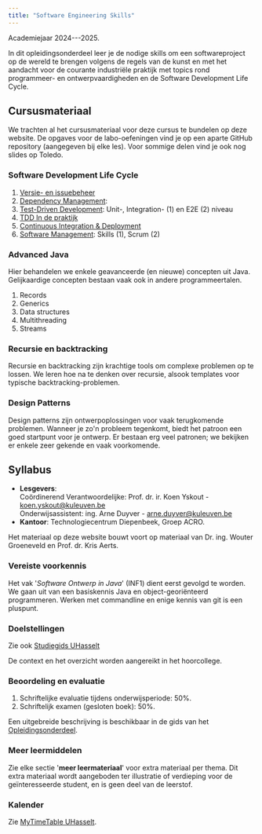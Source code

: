 ```yaml
---
title: "Software Engineering Skills"
---
```


Academiejaar 2024---2025.

In dit opleidingsonderdeel leer je de nodige skills om een softwareproject op de wereld te brengen volgens de regels van de kunst en met het aandacht voor de courante industriële praktijk met topics rond programmeer- en ontwerpvaardigheden en de Software Development Life Cycle.

## Cursusmateriaal

We trachten al het cursusmateriaal voor deze cursus te bundelen op deze website.
De opgaves voor de labo-oefeningen vind je op een aparte GitHub repository (aangegeven bij elke les).
Voor sommige delen vind je ook nog slides op Toledo.

### Software Development Life Cycle

1. [Versie- en issuebeheer](/versiebeheer)
2. [Dependency Management](/dependency-management):
3. [Test-Driven Development](/tdd): Unit-, Integration- (1) en E2E (2) niveau
4. [TDD In de praktijk](/tdd/in-de-praktijk)
5. [Continuous Integration &amp; Deployment](/lifecycle/ci)
6. [Software Management](/lifecycle/management): Skills (1), Scrum (2)

### Advanced Java

Hier behandelen we enkele geavanceerde (en nieuwe) concepten uit Java.
Gelijkaardige concepten bestaan vaak ook in andere programmeertalen.

1. Records
2. Generics
3. Data structures
4. Multithreading
5. Streams

### Recursie en backtracking

Recursie en backtracking zijn krachtige tools om complexe problemen op te lossen.
We leren hoe na te denken over recursie, alsook templates voor typische backtracking-problemen.

### Design Patterns

Design patterns zijn ontwerpoplossingen voor vaak terugkomende problemen.
Wanneer je zo'n probleem tegenkomt, biedt het patroon een goed startpunt voor je ontwerp.
Er bestaan erg veel patronen; we bekijken er enkele zeer gekende en vaak voorkomende.

<!-- ### Extra informatie

1. [Gebruikte Software: een overzicht](/extra/software)
2. [De 'SESsy Library' WebApp: installatie & configuratie](/extra/sessy)
3. [De 'SESsy Library' WebApp: extra oefeningen](/extra/sessy-extending)
4. [Taak 1: Open Source Contributie](/extra/taak-oss/) -->

## Syllabus

- **Lesgevers**:<br/>
  Coördinerend Verantwoordelijke: Prof. dr. ir. Koen Yskout - <a href="mailto:koen.yskout@kuleuven.be">koen.yskout@kuleuven.be</a><br/>
  Onderwijsassistent: ing. Arne Duyver - <a href="mailto:arne.duyver@kuleuven.be">arne.duyver@kuleuven.be</a>
- **Kantoor**: Technologiecentrum Diepenbeek, Groep ACRO.

Het materiaal op deze website bouwt voort op materiaal van Dr. ing. Wouter Groeneveld en Prof. dr. Kris Aerts.

### Vereiste voorkennis

Het vak '_Software Ontwerp in Java_' (INF1) dient eerst gevolgd te worden. We gaan uit van een basiskennis Java en object-georiënteerd programmeren. Werken met commandline en enige kennis van git is een pluspunt.

### Doelstellingen

Zie ook [Studiegids UHasselt](https://www.uhasselt.be/studiegids)

De context en het overzicht worden aangereikt in het hoorcollege.

### Beoordeling en evaluatie

1. Schriftelijke evaluatie tijdens onderwijsperiode: 50%.
2. Schriftelijk examen (gesloten boek): 50%.

Een uitgebreide beschrijving is beschikbaar in de gids van het [Opleidingsonderdeel](https://studiegidswww.uhasselt.be/opleidingsonderdeel.aspx?a=2023&i=4083&n=4&t=01#anker47379).

### Meer leermiddelen

Zie elke sectie '**meer leermateriaal**' voor extra materiaal per thema.
Dit extra materiaal wordt aangeboden ter illustratie of verdieping voor de geïnteresseerde student, en is geen deel van de leerstof.

### Kalender

Zie [MyTimeTable UHasselt](https://mytimetable.uhasselt.be/schedule).
